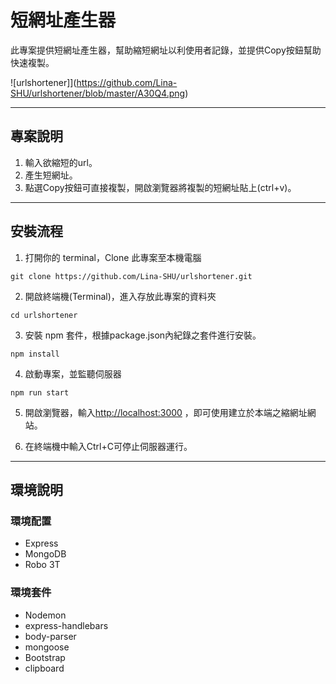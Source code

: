 # 短網址產生器
此專案提供短網址產生器，幫助縮短網址以利使用者記錄，並提供Copy按鈕幫助快速複製。

![urlshortener]](https://github.com/Lina-SHU/urlshortener/blob/master/A30Q4.png)

----
## 專案說明
1. 輸入欲縮短的url。
2. 產生短網址。
3. 點選Copy按鈕可直接複製，開啟瀏覽器將複製的短網址貼上(ctrl+v)。

----
## 安裝流程
1. 打開你的 terminal，Clone 此專案至本機電腦
```
git clone https://github.com/Lina-SHU/urlshortener.git
```
2. 開啟終端機(Terminal)，進入存放此專案的資料夾
```
cd urlshortener
```
3. 安裝 npm 套件，根據package.json內紀錄之套件進行安裝。
```
npm install
```
4. 啟動專案，並監聽伺服器
```
npm run start
```
5. 開啟瀏覽器，輸入[http://localhost:3000](http://localhost:3000) ，即可使用建立於本端之縮網址網站。

6. 在終端機中輸入Ctrl+C可停止伺服器運行。

----
## 環境說明
### 環境配置
- Express
- MongoDB
- Robo 3T

### 環境套件
- Nodemon
- express-handlebars
- body-parser
- mongoose
- Bootstrap
- clipboard

